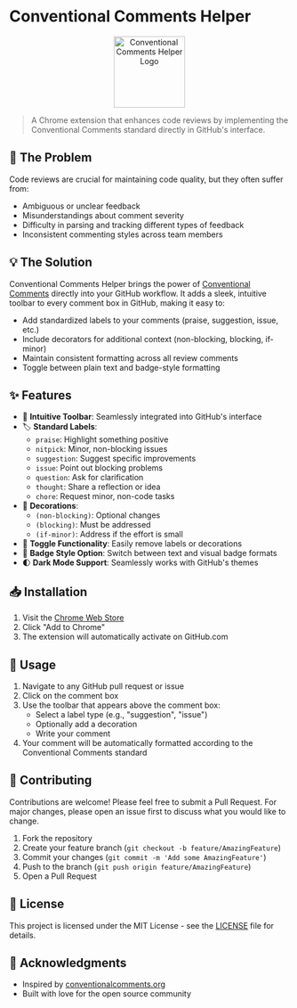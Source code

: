 # Conventional Comments Helper

<p align="center">
  <img src="assets/icon128.png" alt="Conventional Comments Helper Logo" width="128" height="128">
</p>

> A Chrome extension that enhances code reviews by implementing the Conventional Comments standard directly in GitHub's interface.

## 🎯 The Problem

Code reviews are crucial for maintaining code quality, but they often suffer from:
- Ambiguous or unclear feedback
- Misunderstandings about comment severity
- Difficulty in parsing and tracking different types of feedback
- Inconsistent commenting styles across team members

## 💡 The Solution

Conventional Comments Helper brings the power of [Conventional Comments](https://conventionalcomments.org/) directly into your GitHub workflow. It adds a sleek, intuitive toolbar to every comment box in GitHub, making it easy to:

- Add standardized labels to your comments (praise, suggestion, issue, etc.)
- Include decorators for additional context (non-blocking, blocking, if-minor)
- Maintain consistent formatting across all review comments
- Toggle between plain text and badge-style formatting

## ✨ Features

- 🎨 **Intuitive Toolbar**: Seamlessly integrated into GitHub's interface
- 🏷️ **Standard Labels**: 
  - `praise`: Highlight something positive
  - `nitpick`: Minor, non-blocking issues
  - `suggestion`: Suggest specific improvements
  - `issue`: Point out blocking problems
  - `question`: Ask for clarification
  - `thought`: Share a reflection or idea
  - `chore`: Request minor, non-code tasks
- 🎯 **Decorations**:
  - `(non-blocking)`: Optional changes
  - `(blocking)`: Must be addressed
  - `(if-minor)`: Address if the effort is small
- 🔄 **Toggle Functionality**: Easily remove labels or decorations
- 🎨 **Badge Style Option**: Switch between text and visual badge formats
- 🌓 **Dark Mode Support**: Seamlessly works with GitHub's themes

## 📥 Installation

1. Visit the [Chrome Web Store](your-chrome-store-link)
2. Click "Add to Chrome"
3. The extension will automatically activate on GitHub.com

## 🚀 Usage

1. Navigate to any GitHub pull request or issue
2. Click on the comment box
3. Use the toolbar that appears above the comment box:
   - Select a label type (e.g., "suggestion", "issue")
   - Optionally add a decoration
   - Write your comment
4. Your comment will be automatically formatted according to the Conventional Comments standard

## 🤝 Contributing

Contributions are welcome! Please feel free to submit a Pull Request. For major changes, please open an issue first to discuss what you would like to change.

1. Fork the repository
2. Create your feature branch (`git checkout -b feature/AmazingFeature`)
3. Commit your changes (`git commit -m 'Add some AmazingFeature'`)
4. Push to the branch (`git push origin feature/AmazingFeature`)
5. Open a Pull Request

## 📄 License

This project is licensed under the MIT License - see the [LICENSE](LICENSE) file for details.

## 🙏 Acknowledgments

- Inspired by [conventionalcomments.org](https://conventionalcomments.org/)
- Built with love for the open source community